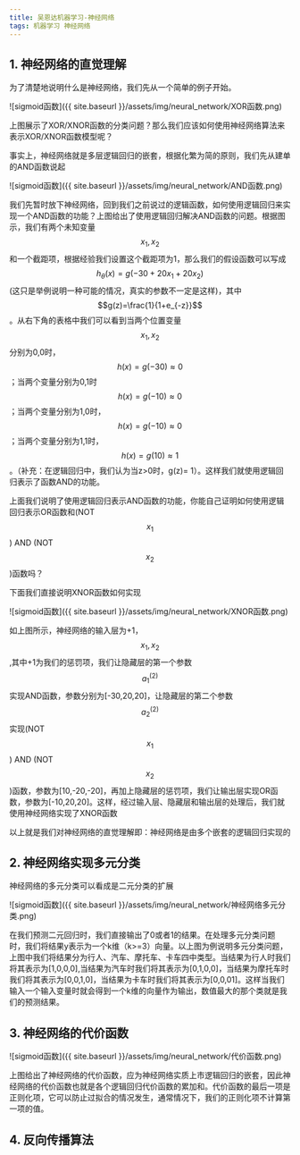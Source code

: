 ```yaml
---
title: 吴恩达机器学习-神经网络
tags: 机器学习 神经网络
---
```


## 1. 神经网络的直觉理解

为了清楚地说明什么是神经网络，我们先从一个简单的例子开始。

 ![sigmoid函数]({{ site.baseurl }}/assets/img/neural_network/XOR函数.png) 

上图展示了XOR/XNOR函数的分类问题？那么我们应该如何使用神经网络算法来表示XOR/XNOR函数模型呢？

事实上，神经网络就是多层逻辑回归的嵌套，根据化繁为简的原则，我们先从建单的AND函数说起

![sigmoid函数]({{ site.baseurl }}/assets/img/neural_network/AND函数.png) 

我们先暂时放下神经网络，回到我们之前说过的逻辑函数，如何使用逻辑回归来实现一个AND函数的功能？上图给出了使用逻辑回归解决AND函数的问题。根据图示，我们有两个未知变量$$x_1,x_2$$和一个截距项，根据经验我们设置这个截距项为1，那么我们的假设函数可以写成$$h_\theta(x)=g(-30+20x_1+20x_2)$$(这只是举例说明一种可能的情况，真实的参数不一定是这样)，其中$$g(z)=\frac{1}{1+e_{-z}}$$。从右下角的表格中我们可以看到当两个位置变量$$x_1,x_2$$分别为0,0时，$$h(x)=g(-30)\approx0$$；当两个变量分别为0,1时$$h(x)=g(-10)\approx0$$ ；当两个变量分别为1,0时，$$h(x)=g(-10)\approx0$$ ；当两个变量分别为1,1时，$$h(x)=g(10)\approx1$$ 。（补充：在逻辑回归中，我们认为当z>0时，g(z)= 1）。这样我们就使用逻辑回归表示了函数AND的功能。

上面我们说明了使用逻辑回归表示AND函数的功能，你能自己证明如何使用逻辑回归表示OR函数和(NOT $$x_1$$) AND (NOT $$x_2$$)函数吗？

下面我们直接说明XNOR函数如何实现

![sigmoid函数]({{ site.baseurl }}/assets/img/neural_network/XNOR函数.png)

如上图所示，神经网络的输入层为+1，$$x_1,x_2$$,其中+1为我们的惩罚项，我们让隐藏层的第一个参数$$a_1^{(2)}$$实现AND函数，参数分别为[-30,20,20]，让隐藏层的第二个参数$$a_2^{(2)}$$实现(NOT $$x_1$$) AND (NOT $$x_2$$)函数，参数为[10,-20,-20]，再加上隐藏层的惩罚项，我们让输出层实现OR函数，参数为[-10,20,20]。这样，经过输入层、隐藏层和输出层的处理后，我们就使用神经网络实现了XNOR函数

以上就是我们对神经网络的直觉理解即：神经网络是由多个嵌套的逻辑回归实现的

## 2. 神经网络实现多元分类

神经网络的多元分类可以看成是二元分类的扩展

![sigmoid函数]({{ site.baseurl }}/assets/img/neural_network/神经网络多元分类.png)

在我们预测二元回归时，我们直接输出了0或者1的结果。在处理多元分类问题时，我们将结果y表示为一个k维（k>=3）向量。以上图为例说明多元分类问题，上图中我们将结果分为行人、汽车、摩托车、卡车四中类型。当结果为行人时我们将其表示为[1,0,0,0],当结果为汽车时我们将其表示为[0,1,0,0]，当结果为摩托车时我们将其表示为[0,0,1,0]，当结果为卡车时我们将其表示为[0,0,01]。这样当我们输入一个输入变量时就会得到一个k维的向量作为输出，数值最大的那个类就是我们的预测结果。

## 3. 神经网络的代价函数

![sigmoid函数]({{ site.baseurl }}/assets/img/neural_network/代价函数.png)

上图给出了神经网络的代价函数，应为神经网络实质上市逻辑回归的嵌套，因此神经网络的代价函数也就是各个逻辑回归代价函数的累加和。代价函数的最后一项是正则化项，它可以防止过拟合的情况发生，通常情况下，我们的正则化项不计算第一项的值。

## 4. 反向传播算法

